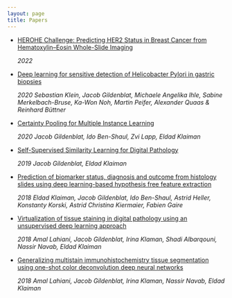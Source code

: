 ```yaml
---
layout: page
title: Papers
---
```


- [HEROHE Challenge: Predicting HER2 Status in Breast Cancer from Hematoxylin–Eosin Whole-Slide Imaging](https://www.mdpi.com/2313-433X/8/8/213)
	
	*2022*

- [Deep learning for sensitive detection of Helicobacter Pylori in gastric biopsies](https://bmcgastroenterol.biomedcentral.com/articles/10.1186/s12876-020-01494-7)

	*2020 Sebastian Klein, Jacob Gildenblat, Michaele Angelika Ihle, Sabine Merkelbach-Bruse, Ka-Won Noh, Martin Peifer, Alexander Quaas & Reinhard Büttner*

- [Certainty Pooling for Multiple Instance Learning](https://arxiv.org/abs/2008.10548)

	*2020 Jacob Gildenblat, Ido Ben-Shaul, Zvi Lapp, Eldad Klaiman*

- [Self-Supervised Similarity Learning for Digital Pathology](https://arxiv.org/abs/1905.08139)
	
	*2019 Jacob Gildenblat, Eldad Klaiman*

- [Prediction of biomarker status, diagnosis and outcome from histology slides using deep learning-based hypothesis free feature extraction](https://ascopubs.org/doi/abs/10.1200/JCO.2019.37.15_suppl.3140?af=R&)

	*2018 Eldad Klaiman, Jacob Gildenblat, Ido Ben-Shaul, Astrid Heller, Konstanty Korski, Astrid Christina Kiermaier, Fabien Gaire*

- [Virtualization of tissue staining in digital pathology using an unsupervised deep learning approach](https://arxiv.org/abs/1810.06415)

	*2018 Amal Lahiani, Jacob Gildenblat, Irina Klaman, Shadi Albarqouni, Nassir Navab, Eldad Klaiman*

- [Generalizing multistain immunohistochemistry tissue segmentation using one-shot color deconvolution deep neural networks](https://arxiv.org/abs/1805.06958)

	*2018 Amal Lahiani, Jacob Gildenblat, Irina Klaman, Nassir Navab, Eldad Klaiman*